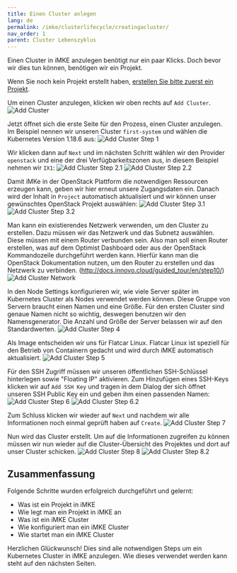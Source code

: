 ```yaml
---
title: Einen Cluster anlegen
lang: de
permalink: /imke/clusterlifecycle/creatingacluster/
nav_order: 1
parent: Cluster Lebenszyklus
---
```


Einen Cluster in iMKE anzulegen benötigt nur ein paar Klicks.
Doch bevor wir dies tun können, benötigen wir ein Projekt.

Wenn Sie noch kein Projekt erstellt haben, [erstellen Sie bitte zuerst ein Projekt](/imke/managingprojects/creatingaproject).

Um einen Cluster anzulegen, klicken wir oben rechts auf `Add Cluster`.
![Add Cluster](projectview_addcluster.png)

Jetzt öffnet sich die erste Seite für den Prozess, einen Cluster anzulegen.
Im Beispiel nennen wir unseren Cluster `first-system` und wählen die Kubernetes
Version 1.18.6 aus:
![Add Cluster Step 1](add_step1.png)

Wir klicken dann auf `Next` und im nächsten Schritt wählen wir den Provider
`openstack` und eine der drei Verfügbarkeitszonen aus, in diesem Beispiel
nehmen wir `IX1`:
![Add Cluster Step 2.1](add_step2_1.png) ![Add Cluster Step 2.2](add_step2_2.png)

Damit iMKe in der OpenStack Plattform die notwendigen Ressourcen erzeugen kann,
geben wir hier erneut unsere Zugangsdaten ein. Danach wird der Inhalt in `Project`
automatisch aktualisiert und wir können unser gewünschtes OpenStack Projekt
auswählen:
![Add Cluster Step 3.1](add_step3.png)
![Add Cluster Step 3.2](add_step3_2.png)

Man kann ein existierendes Netzwerk verwenden, um den Cluster zu erstellen. Dazu müssen wir das Netzwerk und das Subnetz auswählen.
Diese müssen mit einem Router verbunden sein.
Also man soll einen Router erstellen, was auf dem Optimist Dashboard oder aus der OpenStack Kommandozeile durchgeführt werden kann.
Hierfür kann man die OpenStack Dokumentation nutzen, um den Router zu erstellen und das Netzwerk zu verbinden. (<http://docs.innovo.cloud/guided_tour/en/step10/>)
![Add Cluster Network](create-cluster-network-exist.png)

In den Node Settings konfigurieren wir, wie viele Server später im Kubernetes Cluster
als Nodes verwendet werden können. Diese Gruppe von Servern braucht einen Namen und
eine Größe. Für den ersten Cluster sind genaue Namen nicht so wichtig, deswegen benutzen
wir den Namensgenerator. Die Anzahl und Größe der Server belassen wir auf den
Standardwerten.
![Add Cluster Step 4](add_step4.png)

Als Image entscheiden wir uns für Flatcar Linux. Flatcar Linux ist
speziell für den Betrieb von Containern gedacht und wird durch iMKE
automatisch aktualisiert.
![Add Cluster Step 5](add_step5.png)

Für den SSH Zugriff müssen wir unseren öffentlichen SSH-Schlüssel hinterlegen sowie "Floating IP" aktivieren. Zum Hinzufügen eines SSH-Keys klicken wir auf `Add SSH Key` und tragen in dem Dialog der sich öffnet unseren SSH Public Key ein
und geben ihm einen passenden Namen:
![Add Cluster Step 6](add_step6.png)
![Add Cluster Step 6.2](add_step6_2.png)

Zum Schluss klicken wir wieder auf `Next` und nachdem wir alle Informationen
noch einmal geprüft haben auf `Create`.
![Add Cluster Step 7](add_step7.png)

Nun wird das Cluster erstellt. Um auf die Informationen zugreifen zu können müssen
wir nun wieder auf die Cluster-Übersicht des Projektes und dort auf unser Cluster
schicken.
![Add Cluster Step 8](add_step8.png)
![Add Cluster Step 8.2](add_step8_2.png)

## Zusammenfassung

Folgende Schritte wurden erfolgreich durchgeführt und gelernt:

* Was ist ein Projekt in iMKE
* Wie legt man ein Projekt in iMKE an
* Was ist ein iMKE Cluster
* Wie konfiguriert man ein iMKE Cluster
* Wie startet man ein iMKE Cluster

Herzlichen Glückwunsch! Dies sind alle notwendigen Steps um ein Kubernetes Cluster
in iMKE anzulegen. Wie dieses verwendet werden kann steht auf den nächsten Seiten.
